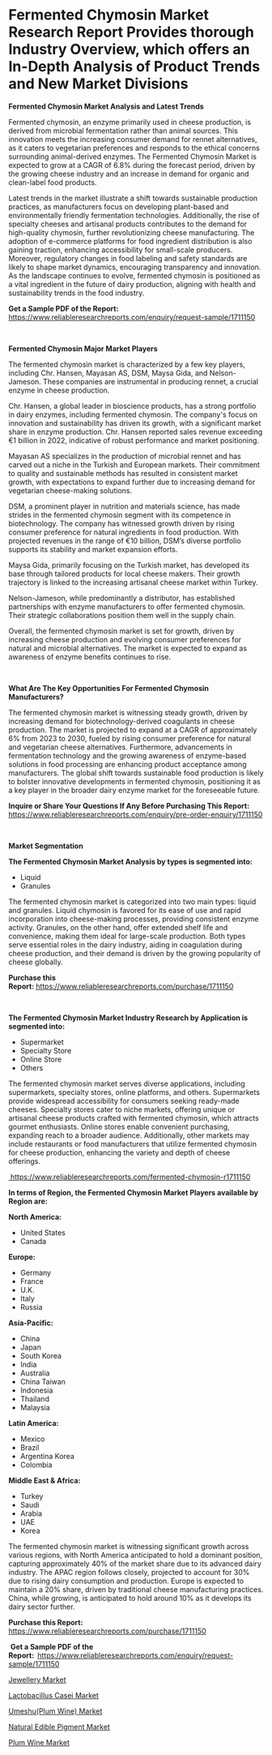 <p><h1>Fermented Chymosin Market Research Report Provides thorough Industry Overview, which offers an In-Depth Analysis of Product Trends and New Market Divisions</h1></p><p><strong>Fermented Chymosin Market Analysis and Latest Trends</strong></p>
<p><p>Fermented chymosin, an enzyme primarily used in cheese production, is derived from microbial fermentation rather than animal sources. This innovation meets the increasing consumer demand for rennet alternatives, as it caters to vegetarian preferences and responds to the ethical concerns surrounding animal-derived enzymes. The Fermented Chymosin Market is expected to grow at a CAGR of 6.8% during the forecast period, driven by the growing cheese industry and an increase in demand for organic and clean-label food products.</p><p>Latest trends in the market illustrate a shift towards sustainable production practices, as manufacturers focus on developing plant-based and environmentally friendly fermentation technologies. Additionally, the rise of specialty cheeses and artisanal products contributes to the demand for high-quality chymosin, further revolutionizing cheese manufacturing. The adoption of e-commerce platforms for food ingredient distribution is also gaining traction, enhancing accessibility for small-scale producers. Moreover, regulatory changes in food labeling and safety standards are likely to shape market dynamics, encouraging transparency and innovation. As the landscape continues to evolve, fermented chymosin is positioned as a vital ingredient in the future of dairy production, aligning with health and sustainability trends in the food industry.</p></p>
<p><strong>Get a Sample PDF of the Report:&nbsp;</strong> <a href="https://www.reliableresearchreports.com/enquiry/request-sample/1711150?utm_campaign=118&utm_medium=2&utm_source=Github&utm_content=ia&utm_term=10012025&utm_id=fermented-chymosin">https://www.reliableresearchreports.com/enquiry/request-sample/1711150</a></p>
<p>&nbsp;</p>
<p><strong>Fermented Chymosin Major Market Players</strong></p>
<p><p>The fermented chymosin market is characterized by a few key players, including Chr. Hansen, Mayasan AS, DSM, Maysa Gida, and Nelson-Jameson. These companies are instrumental in producing rennet, a crucial enzyme in cheese production.</p><p>Chr. Hansen, a global leader in bioscience products, has a strong portfolio in dairy enzymes, including fermented chymosin. The company's focus on innovation and sustainability has driven its growth, with a significant market share in enzyme production. Chr. Hansen reported sales revenue exceeding €1 billion in 2022, indicative of robust performance and market positioning.</p><p>Mayasan AS specializes in the production of microbial rennet and has carved out a niche in the Turkish and European markets. Their commitment to quality and sustainable methods has resulted in consistent market growth, with expectations to expand further due to increasing demand for vegetarian cheese-making solutions.</p><p>DSM, a prominent player in nutrition and materials science, has made strides in the fermented chymosin segment with its competence in biotechnology. The company has witnessed growth driven by rising consumer preference for natural ingredients in food production. With projected revenues in the range of €10 billion, DSM’s diverse portfolio supports its stability and market expansion efforts.</p><p>Maysa Gida, primarily focusing on the Turkish market, has developed its base through tailored products for local cheese makers. Their growth trajectory is linked to the increasing artisanal cheese market within Turkey.</p><p>Nelson-Jameson, while predominantly a distributor, has established partnerships with enzyme manufacturers to offer fermented chymosin. Their strategic collaborations position them well in the supply chain.</p><p>Overall, the fermented chymosin market is set for growth, driven by increasing cheese production and evolving consumer preferences for natural and microbial alternatives. The market is expected to expand as awareness of enzyme benefits continues to rise.</p></p>
<p>&nbsp;</p>
<p><strong>What Are The Key Opportunities For Fermented Chymosin Manufacturers?</strong></p>
<p><p>The fermented chymosin market is witnessing steady growth, driven by increasing demand for biotechnology-derived coagulants in cheese production. The market is projected to expand at a CAGR of approximately 6% from 2023 to 2030, fueled by rising consumer preference for natural and vegetarian cheese alternatives. Furthermore, advancements in fermentation technology and the growing awareness of enzyme-based solutions in food processing are enhancing product acceptance among manufacturers. The global shift towards sustainable food production is likely to bolster innovative developments in fermented chymosin, positioning it as a key player in the broader dairy enzyme market for the foreseeable future.</p></p>
<p><strong>Inquire or Share Your Questions If Any Before Purchasing This Report:</strong> <a href="https://www.reliableresearchreports.com/enquiry/pre-order-enquiry/1711150?utm_campaign=118&utm_medium=2&utm_source=Github&utm_content=ia&utm_term=10012025&utm_id=fermented-chymosin">https://www.reliableresearchreports.com/enquiry/pre-order-enquiry/1711150</a></p>
<p>&nbsp;</p>
<p><strong>Market Segmentation</strong></p>
<p><strong>The Fermented Chymosin Market Analysis by types is segmented into:</strong></p>
<p><ul><li>Liquid</li><li>Granules</li></ul></p>
<p><p>The fermented chymosin market is categorized into two main types: liquid and granules. Liquid chymosin is favored for its ease of use and rapid incorporation into cheese-making processes, providing consistent enzyme activity. Granules, on the other hand, offer extended shelf life and convenience, making them ideal for large-scale production. Both types serve essential roles in the dairy industry, aiding in coagulation during cheese production, and their demand is driven by the growing popularity of cheese globally.</p></p>
<p><strong>Purchase this Report:&nbsp;</strong><a href="https://www.reliableresearchreports.com/purchase/1711150?utm_campaign=118&utm_medium=2&utm_source=Github&utm_content=ia&utm_term=10012025&utm_id=fermented-chymosin">https://www.reliableresearchreports.com/purchase/1711150</a></p>
<p>&nbsp;</p>
<p><strong>The Fermented Chymosin Market Industry Research by Application is segmented into:</strong></p>
<p><ul><li>Supermarket</li><li>Specialty Store</li><li>Online Store</li><li>Others</li></ul></p>
<p><p>The fermented chymosin market serves diverse applications, including supermarkets, specialty stores, online platforms, and others. Supermarkets provide widespread accessibility for consumers seeking ready-made cheeses. Specialty stores cater to niche markets, offering unique or artisanal cheese products crafted with fermented chymosin, which attracts gourmet enthusiasts. Online stores enable convenient purchasing, expanding reach to a broader audience. Additionally, other markets may include restaurants or food manufacturers that utilize fermented chymosin for cheese production, enhancing the variety and depth of cheese offerings.</p></p>
<p><a href="https://www.reliableresearchreports.com/fermented-chymosin-r1711150?utm_campaign=118&utm_medium=2&utm_source=Github&utm_content=ia&utm_term=10012025&utm_id=fermented-chymosin">&nbsp;https://www.reliableresearchreports.com/fermented-chymosin-r1711150</a></p>
<p><strong>In terms of Region, the Fermented Chymosin Market Players available by Region are:</strong></p>
<p>
    <p> <strong> North America: </strong>
        <ul>
            <li>United States</li>
            <li>Canada</li>
        </ul>
        </p> 
    <p> <strong> Europe: </strong>
        <ul>
            <li>Germany</li>
            <li>France</li>
            <li>U.K.</li>
            <li>Italy</li>
            <li>Russia</li>
        </ul>
        </p> 
    <p> <strong> Asia-Pacific: </strong>
        <ul>
            <li>China</li>
            <li>Japan</li>
            <li>South Korea</li>
            <li>India</li>
            <li>Australia</li>
            <li>China Taiwan</li>
            <li>Indonesia</li>
            <li>Thailand</li>
            <li>Malaysia</li>
        </ul>
        </p> 
    <p> <strong> Latin America: </strong>
        <ul>
            <li>Mexico</li>
            <li>Brazil</li>
            <li>Argentina Korea</li>
            <li>Colombia</li>
        </ul>
        </p> 
    <p> <strong> Middle East & Africa: </strong>
        <ul>
            <li>Turkey</li>
            <li>Saudi</li>
            <li>Arabia</li>
            <li>UAE</li>
            <li>Korea</li>
        </ul>
    </p>
    </p>
<p><p>The fermented chymosin market is witnessing significant growth across various regions, with North America anticipated to hold a dominant position, capturing approximately 40% of the market share due to its advanced dairy industry. The APAC region follows closely, projected to account for 30% due to rising dairy consumption and production. Europe is expected to maintain a 20% share, driven by traditional cheese manufacturing practices. China, while growing, is anticipated to hold around 10% as it develops its dairy sector further.</p></p>
<p><strong>Purchase this Report: </strong><a href="https://www.reliableresearchreports.com/purchase/1711150?utm_campaign=118&utm_medium=2&utm_source=Github&utm_content=ia&utm_term=10012025&utm_id=fermented-chymosin">https://www.reliableresearchreports.com/purchase/1711150</a></p>
<p>&nbsp;<strong>Get a Sample PDF of the Report:&nbsp;&nbsp;</strong><a href="https://www.reliableresearchreports.com/enquiry/request-sample/1711150?utm_campaign=118&utm_medium=2&utm_source=Github&utm_content=ia&utm_term=10012025&utm_id=fermented-chymosin">https://www.reliableresearchreports.com/enquiry/request-sample/1711150</a></p>
<p><strong></strong></p>
<p><p><a href="https://github.com/dringals/Market-Research-Report-List-6/blob/main/jewellery-market.md?utm_campaign=118&utm_medium=2&utm_source=Github&utm_content=ia&utm_term=10012025&utm_id=fermented-chymosin">Jewellery Market</a></p><p><a href="https://github.com/tasiahtahathorn/Market-Research-Report-List-1/blob/main/lactobacillus-casei-market.md?utm_campaign=118&utm_medium=2&utm_source=Github&utm_content=ia&utm_term=10012025&utm_id=fermented-chymosin">Lactobacillus Casei Market</a></p><p><a href="https://github.com/tona7vba/Market-Research-Report-List-1/blob/main/umeshuplum-wine-market.md?utm_campaign=118&utm_medium=2&utm_source=Github&utm_content=ia&utm_term=10012025&utm_id=fermented-chymosin">Umeshu(Plum Wine) Market</a></p><p><a href="https://github.com/jeastefanowicz7816/Market-Research-Report-List-1/blob/main/natural-edible-pigment-market.md?utm_campaign=118&utm_medium=2&utm_source=Github&utm_content=ia&utm_term=10012025&utm_id=fermented-chymosin">Natural Edible Pigment Market</a></p><p><a href="https://github.com/tambraunrue691969/Market-Research-Report-List-1/blob/main/plum-wine-market.md?utm_campaign=118&utm_medium=2&utm_source=Github&utm_content=ia&utm_term=10012025&utm_id=fermented-chymosin">Plum Wine Market</a></p></p>